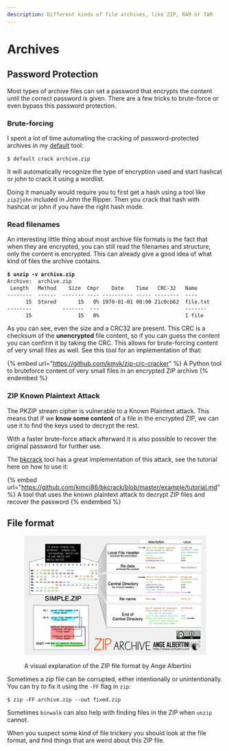 ```yaml
---
description: Different kinds of file archives, like ZIP, RAR or TAR
---
```


# Archives

## Password Protection

Most types of archive files can set a password that encrypts the content until the correct password is given. There are a few tricks to brute-force or even bypass this password protection.&#x20;

### Brute-forcing

I spent a lot of time automating the cracking of password-protected archives in my [default](https://github.com/JorianWoltjer/default) tool:

```shell-session
$ default crack archive.zip
```

It will automatically recognize the type of encryption used and start hashcat or john to crack it using a wordlist.&#x20;

Doing it manually would require you to first get a hash using a tool like `zip2john` included in John the Ripper. Then you crack that hash with hashcat or john if you have the right hash mode.&#x20;

### Read filenames

An interesting little thing about most archive file formats is the fact that when they are encrypted, you can still read the filenames and structure, only the content is encrypted. This can already give a good idea of what kind of files the archive contains.&#x20;

<pre class="language-shell-session"><code class="lang-shell-session"><strong>$ unzip -v archive.zip
</strong>Archive:  archive.zip
 Length   Method    Size  Cmpr    Date    Time   CRC-32   Name
--------  ------  ------- ---- ---------- ----- --------  ----
      15  Stored       15   0% 1970-01-01 00:00 21c0cb62  file.txt
--------          -------  ---                            -------
      15               15   0%                            1 file
</code></pre>

As you can see, even the size and a CRC32 are present. This CRC is a checksum of the **unencrypted** file content, so if you can guess the content you can confirm it by taking the CRC. This allows for brute-forcing content of very small files as well. See this tool for an implementation of that:

{% embed url="https://github.com/kmyk/zip-crc-cracker" %}
A Python tool to bruteforce content of very small files in an encrypted ZIP archive
{% endembed %}

### ZIP Known Plaintext Attack

The PKZIP stream cipher is vulnerable to a Known Plaintext attack. This means that if we **know some content** of a file in the encrypted ZIP, we can use it to find the keys used to decrypt the rest.&#x20;

With a faster brute-force attack afterward it is also possible to recover the original password for further use.&#x20;

The [bkcrack](https://github.com/kimci86/bkcrack) tool has a great implementation of this attack, see the tutorial here on how to use it:

{% embed url="https://github.com/kimci86/bkcrack/blob/master/example/tutorial.md" %}
A tool that uses the known plaintext attack to decrypt ZIP files and recover the password
{% endembed %}

## File format

<figure><img src="../.gitbook/assets/image (27).png" alt=""><figcaption><p>A visual explanation of the ZIP file format by Ange Albertini</p></figcaption></figure>

Sometimes a zip file can be corrupted, either intentionally or unintentionally. You can try to fix it using the `-FF` flag in `zip`:

```shell-session
$ zip -FF archive.zip --out fixed.zip
```

Sometimes `binwalk` can also help with finding files in the ZIP when `unzip` cannot.&#x20;

When you suspect some kind of file trickery you should look at the file format, and find things that are weird about this ZIP file.&#x20;
